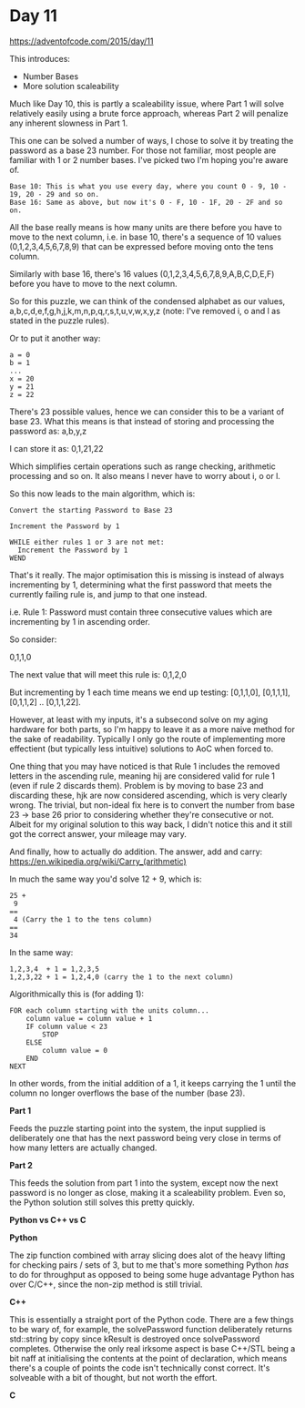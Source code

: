 # Day 11

https://adventofcode.com/2015/day/11

This introduces:
- Number Bases
- More solution scaleability

Much like Day 10, this is partly a scaleability issue, where Part 1 will solve relatively easily using a brute force approach, whereas Part 2 will penalize any inherent slowness in Part 1.

This one can be solved a number of ways, I chose to solve it by treating the password as a base 23 number.  For those not familiar, most people are familiar with 1 or 2 number bases.  I've picked two I'm hoping you're aware of.

    Base 10: This is what you use every day, where you count 0 - 9, 10 - 19, 20 - 29 and so on.
    Base 16: Same as above, but now it's 0 - F, 10 - 1F, 20 - 2F and so on.

All the base really means is how many units are there before you have to move to the next column, i.e. in base 10, there's a sequence of 10 values (0,1,2,3,4,5,6,7,8,9) that can be expressed before moving onto the tens column.

Similarly with base 16, there's 16 values (0,1,2,3,4,5,6,7,8,9,A,B,C,D,E,F) before you have to move to the next column.

So for this puzzle, we can think of the condensed alphabet as our values, a,b,c,d,e,f,g,h,j,k,m,n,p,q,r,s,t,u,v,w,x,y,z (note: I've removed i, o and l as stated in the puzzle rules).

Or to put it another way:

    a = 0
    b = 1
    ...
    x = 20
    y = 21
    z = 22

There's 23 possible values, hence we can consider this to be a variant of base 23.  What this means is that instead of storing and processing the password as: a,b,y,z

I can store it as: 0,1,21,22

Which simplifies certain operations such as range checking, arithmetic processing and so on.  It also means I never have to worry about i, o or l.

So this now leads to the main algorithm, which is:

    Convert the starting Password to Base 23
    
    Increment the Password by 1

    WHILE either rules 1 or 3 are not met:
      Increment the Password by 1
    WEND

That's it really.  The major optimisation this is missing is instead of always incrementing by 1, determining what the first password that meets the currently failing rule is, and jump to that one instead.

i.e. Rule 1: Password must contain three consecutive values which are incrementing by 1 in ascending order.

So consider:

0,1,1,0

The next value that will meet this rule is: 0,1,2,0

But incrementing by 1 each time means we end up testing: [0,1,1,0], [0,1,1,1], [0,1,1,2] .. [0,1,1,22].

However, at least with my inputs, it's a subsecond solve on my aging hardware for both parts, so I'm happy to leave it as a more naive method for the sake of readability.  Typically I only go the route of implementing more effectient (but typically less intuitive) solutions to AoC when forced to.

One thing that you may have noticed is that Rule 1 includes the removed letters in the ascending rule, meaning hij are considered valid for rule 1 (even if rule 2 discards them).  Problem is by moving to base 23 and discarding these, hjk are now considered ascending, which is very clearly wrong.  The trivial, but non-ideal fix here is to convert the number from base 23 -> base 26 prior to considering whether they're consecutive or not.  Albeit for my original solution to this way back, I didn't notice this and it still got the correct answer, your mileage may vary.

And finally, how to actually do addition.  The answer, add and carry: https://en.wikipedia.org/wiki/Carry_(arithmetic)

In much the same way you'd solve 12 + 9, which is:

    25 +
     9
    ==
     4 (Carry the 1 to the tens column)
    ==
    34

In the same way:

    1,2,3,4  + 1 = 1,2,3,5
    1,2,3,22 + 1 = 1,2,4,0 (carry the 1 to the next column)

Algorithmically this is (for adding 1):

    FOR each column starting with the units column...
        column value = column value + 1
        IF column value < 23
            STOP
        ELSE
            column value = 0
        END
    NEXT

In other words, from the initial addition of a 1, it keeps carrying the 1 until the column no longer overflows the base of the number (base 23).

**Part 1**

Feeds the puzzle starting point into the system, the input supplied is deliberately one that has the next password being very close in terms of how many letters are actually changed.

**Part 2**

This feeds the solution from part 1 into the system, except now the next password is no longer as close, making it a scaleability problem.  Even so, the Python solution still solves this pretty quickly.

**Python vs C++ vs C**

**Python**

The zip function combined with array slicing does alot of the heavy lifting for checking pairs / sets of 3, but to me that's more something Python *has* to do for throughput as opposed to being some huge advantage Python has over C/C++, since the non-zip method is still trivial.

**C++**

This is essentially a straight port of the Python code.  There are a few things to be wary of, for example, the solvePassword function deliberately returns std::string by copy since kResult is destroyed once solvePassword completes.  Otherwise the only real irksome aspect is base C++/STL being a bit naff at initialising the contents at the point of declaration, which means there's a couple of points the code isn't technically const correct.  It's solveable with a bit of thought, but not worth the effort.

**C**

